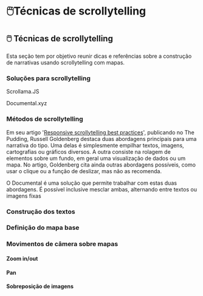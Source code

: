 # 🖱️Técnicas de scrollytelling

## 🖱️ Técnicas de scrollytelling

Esta seção tem por objetivo reunir dicas e referências sobre a construção de narrativas usando scrollytelling com mapas.

### Soluções para scrollytelling

Scrollama.JS

Documental.xyz

### Métodos de scrollytelling

Em seu artigo '[Responsive scrollytelling best practices](https://pudding.cool/process/responsive-scrollytelling/)', publicando no The Pudding, Russell Goldenberg destaca duas abordagens principais para uma narrativa do tipo. Uma delas é simplesmente empilhar textos, imagens, cartografias ou gráficos diversos. A outra consiste na rolagem de elementos sobre um fundo, em geral uma visualização de dados ou um mapa. No artigo, Goldenberg cita ainda outras abordagens possíveis, como usar o clique ou a função de deslizar, mas não as recomenda.

O Documental é uma solução que permite trabalhar com estas duas abordagens. É possível inclusive mesclar ambas, alternando entre textos ou imagens fixas

### Construção dos textos

### Definição do mapa base

### Movimentos de câmera sobre mapas

#### Zoom in/out

#### Pan

#### Sobreposição de imagens
